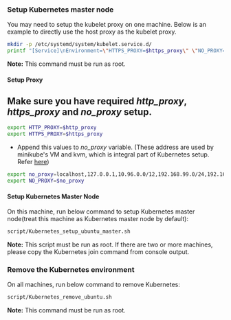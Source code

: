 ### Setup Kubernetes master node
You may need to setup the kubelet proxy on one machine. Below is an example to directly use the host proxy as the kubelet proxy.
```bash
mkdir -p /etc/systemd/system/kubelet.service.d/
printf "[Service]\nEnvironment=\"HTTPS_PROXY=$https_proxy\" \"NO_PROXY=$no_proxy\"\n" | sudo tee /etc/systemd/system/kubelet.service.d/proxy.conf
```
**Note:** This command must be run as root.

#### Setup Proxy
Make sure you have required *http_proxy*, *https_proxy* and *no_proxy* setup.
- 
```bash
export HTTP_PROXY=$http_proxy
export HTTPS_PROXY=$https_proxy
```
- Append this values to *no_proxy* variable. (These address are used by minikube's VM and kvm, which is integral part of Kubernetes setup. Refer [here](https://github.com/kubernetes/minikube/blob/master/docs/http_proxy.md "here"))
```bash
export no_proxy=localhost,127.0.0.1,10.96.0.0/12,192.168.99.0/24,192.168.39.0/24
export NO_PROXY=$no_proxy
```

#### Setup Kubernetes Master Node
On this machine, run below command to setup Kubernetes master node(treat this machine as Kubernetes master node by default):
```bash
script/Kubernetes_setup_ubuntu_master.sh
```

**Note:** This script must be run as root. If there are two or more machines, please copy the Kubernetes join command from console output.

### Remove the Kubernetes environment
On all machines, run below command to remove Kubernetes:
```bash
script/Kubernetes_remove_ubuntu.sh
```
**Note:** This command must be run as root.

